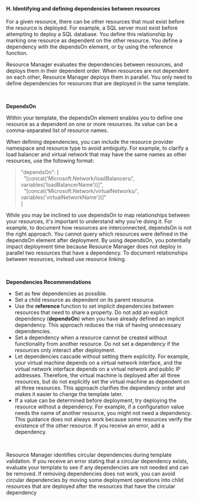 <br><h4><b>H.	Identifying and defining dependencies between resources</b></h4>
<p>For a given resource, there can be other resources that  must exist before the resource is deployed. For example, a SQL server must  exist before attempting to deploy a SQL database. You define this relationship  by marking one resource as dependent on the other resource. You define a  dependency with the dependsOn element, or by using the reference function. </p>
<p>Resource Manager evaluates the dependencies between  resources, and deploys them in their dependent order. When resources are not  dependent on each other, Resource Manager deploys them in parallel. You only  need to define dependencies for resources that are deployed in the same  template.</p>
<br><p><strong>DependsOn</strong></p>
<p>Within your template, the dependsOn element enables you  to define one resource as a dependent on one or more resources. Its value can  be a comma-separated list of resource names.</p>
<p>When defining dependencies, you can include the resource  provider namespace and resource type to avoid ambiguity. For example, to  clarify a load balancer and virtual network that may have the same names as  other resources, use the following format:<br>
<div>
  <blockquote>
    <p>&quot;dependsOn&quot;: [ <br>
      &nbsp; &quot;[concat('Microsoft.Network/loadBalancers/',      variables('loadBalancerName'))]&quot;, <br>
      &nbsp;      &quot;[concat('Microsoft.Network/virtualNetworks/',      variables('virtualNetworkName'))]&quot; <br>
      ] </p>
  </blockquote>
</div>
</p>
<p>While you may be inclined to use dependsOn to map  relationships between your resources, it's important to understand why you're  doing it. For example, to document how resources are interconnected, dependsOn  is not the right approach. You cannot query which resources were defined in the  dependsOn element after deployment. By using dependsOn, you potentially impact  deployment time because Resource Manager does not deploy in parallel two  resources that have a dependency. To document relationships between resources,  instead use resource linking.
</p>
<br><p><strong>Dependencies  Recommendations</strong></p>
<ul>
  <li>Set as few dependencies as possible.</li>
  <li>Set a child resource as dependent on its  parent resource.</li>
  <li>Use the&nbsp;<strong>reference&nbsp;</strong>function to set implicit dependencies between  resources that need to share a property. Do not add an explicit dependency (<strong>dependsOn</strong>) when you have already  defined an implicit dependency. This approach reduces the risk of having  unnecessary dependencies.</li>
  <li>Set a dependency when a resource cannot  be&nbsp;created&nbsp;without functionality from another resource. Do not set a  dependency if the resources only interact after deployment.</li>
  <li>Let dependencies cascade without setting them  explicitly. For example, your virtual machine depends on a virtual network  interface, and the virtual network interface depends on a virtual network and  public IP addresses. Therefore, the virtual machine is deployed after all three  resources, but do not explicitly set the virtual machine as dependent on all  three resources. This approach clarifies the dependency order and makes it  easier to change the template later.</li>
  <li>If a value can be determined before  deployment, try deploying the resource without a dependency. For example, if a  configuration value needs the name of another resource, you might not need a  dependency. This guidance does not always work because some resources verify  the existence of the other resource. If you receive an error, add a dependency.</li>
</ul><br>
<p>Resource Manager identifies circular dependencies during  template validation. If you receive an error stating that a circular dependency  exists, evaluate your template to see if any dependencies are not needed and  can be removed. If removing dependencies does not work, you can avoid circular  dependencies by moving some deployment operations into child resources that are  deployed after the resources that have the circular dependency</p>

